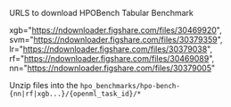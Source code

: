 URLS to download HPOBench Tabular Benchmark

xgb="https://ndownloader.figshare.com/files/30469920",
svm="https://ndownloader.figshare.com/files/30379359",
lr="https://ndownloader.figshare.com/files/30379038",
rf="https://ndownloader.figshare.com/files/30469089",
nn="https://ndownloader.figshare.com/files/30379005"

Unzip files into the `hpo_benchmarks/hpo-bench-{nn|rf|xgb...}/{openml_task_id}/*`